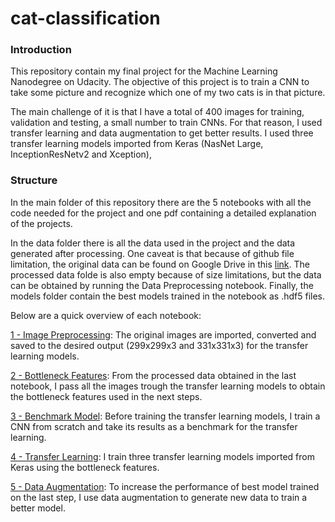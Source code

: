 # cat-classification

### Introduction

This repository contain my final project for the Machine Learning Nanodegree on Udacity. The objective of this project is to train a CNN to take some picture and recognize which one of my two cats is in that picture.

The main challenge of it is that I have a total of 400 images for training, validation and testing, a small number to train CNNs. For that reason, I used transfer learning and data augmentation to get better results. I used three transfer learning models imported from Keras (NasNet Large, InceptionResNetv2 and Xception),

### Structure

In the main folder of this repository there are the 5 notebooks with all the code needed for the project and one pdf containing a detailed explanation of the projects. 

In the data folder there is all the data used in the project and the data generated after processing. One caveat is that because of github file limitation, the original data can be found on Google Drive in this [link](https://drive.google.com/drive/folders/1Vd1d-YemnPgA88VNZ9HR_CnsBNKFutAo?usp=sharing). The processed data folde is also empty because of size limitations, but the data can be obtained by running the Data Preprocessing notebook. Finally, the models folder contain the best models trained in the notebook as .hdf5 files.

Below are a quick overview of each notebook:

[1 - Image Preprocessing](https://github.com/luiznonenmacher/cat-classification/blob/master/1%20-%20Image%20Preprocessing.ipynb): The original images are imported, converted and saved to the desired output (299x299x3 and 331x331x3) for the transfer learning models.

[2 - Bottleneck Features](https://github.com/luiznonenmacher/cat-classification/blob/master/2%20-%20Bottleneck%20Features.ipynb): From the processed data obtained in the last notebook, I pass all the images trough the transfer learning models to obtain the bottleneck features used in the next steps.

[3 - Benchmark Model](https://github.com/luiznonenmacher/cat-classification/blob/master/3%20-%20Benchmark%20Model.ipynb): Before training the transfer learning models, I train a CNN from scratch and take its results as a benchmark for the transfer learning.

[4 - Transfer Learning](https://github.com/luiznonenmacher/cat-classification/blob/master/4%20-%20Transfer%20Learning.ipynb): I train three transfer learning models imported from Keras using the bottleneck features.

[5 - Data Augmentation](https://github.com/luiznonenmacher/cat-classification/blob/master/5%20-%20Data%20Augmentation.ipynb): To increase the performance of best model trained on the last step, I use data augmentation to generate new data to train a better model.
